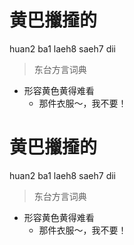 # 黄巴擸𢶍的
huan2 ba1 laeh8 saeh7 dii
> 东台方言词典
- 形容黄色黄得难看
  - 那件衣服～，我不要！

# 黄巴擸𢶍的
huan2 ba1 laeh8 saeh7 dii
> 东台方言词典
- 形容黄色黄得难看
  - 那件衣服～，我不要！
